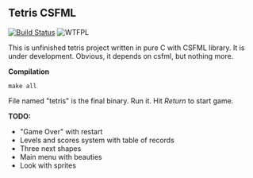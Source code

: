 ## Tetris CSFML
[![Build Status](https://travis-ci.org/Oxore/tetris-csfml.svg?branch=master)](https://travis-ci.org/Oxore/tetris-csfml)
![WTFPL](http://www.wtfpl.net/wp-content/uploads/2012/12/wtfpl-badge-2.png "WTFPL")

This is unfinished tetris project written in pure C with CSFML library. It is under development. Obvious, it depends on csfml, but nothing more.

__Compilation__
```
make all
```
File named "tetris" is the final binary. Run it. Hit *Return* to start game.

__TODO:__

- "Game Over" with restart
- Levels and scores system with table of records
- Three next shapes
- Main menu with beauties
- Look with sprites
